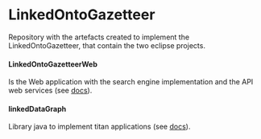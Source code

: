 # LinkedOntoGazetteer
Repository with the artefacts created to implement the LinkedOntoGazetteer, that contain the two eclipse projects.

#### LinkedOntoGazetteerWeb
Is the Web application with the search engine implementation and the API web services (see [docs](https://github.com/lab-csx-ufmg/LinkedOntoGazetteer/tree/master/LinkedOntoGazetteerWeb)).
	
#### linkedDataGraph
Library java to implement titan applications (see [docs](https://github.com/lab-csx-ufmg/LinkedOntoGazetteer/tree/master/linkedDataGraph)).
